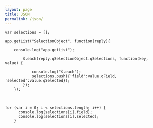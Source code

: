 ```yaml
---
layout: page
title: JSON
permalink: /json/
---
```




    var selections = [];

	app.getList("SelectionObject", function(reply){

		console.log("app.getList");

			$.each(reply.qSelectionObject.qSelections, function(key, value) {

			    console.log("$.each");
				selections.push({'field':value.qField, 'selected':value.qSelected});
			});
		});


<br/>

    for (var i = 0; i < selections.length; i++) {
    	  console.log(selections[i].field);
    	  console.log(selections[i].selected);
    	}
